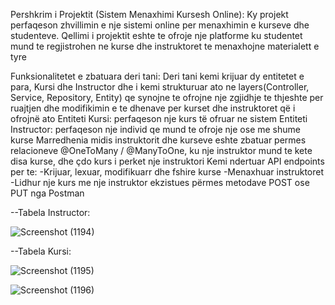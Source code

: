 Pershkrim i Projektit (Sistem Menaxhimi Kursesh Online):
Ky projekt perfaqeson zhvillimin e nje sistemi online per menaxhimin e kurseve dhe studenteve. Qellimi i projektit eshte te ofroje nje platforme ku studentet mund te regjistrohen ne kurse dhe instruktoret te menaxhojne materialett e tyre

Funksionalitetet e zbatuara deri tani:
Deri tani kemi krijuar dy entitetet e para, Kursi dhe Instructor dhe i kemi strukturuar ato ne layers(Controller, Service, Repository, Entity) qe synojne te ofrojne nje zgjidhje te thjeshte per ruajtjen dhe modifikimin e te dhenave per kurset dhe instruktoret që i ofrojnë ato
Entiteti Kursi: perfaqeson nje kurs të ofruar ne sistem
Entiteti Instructor: perfaqeson nje individ qe mund te ofroje nje ose me shume kurse
Marredhenia midis instruktorit dhe kurseve eshte zbatuar permes relacioneve @OneToMany / @ManyToOne, ku nje instruktor mund te kete disa kurse, dhe çdo kurs i perket nje instruktori
Kemi ndertuar API endpoints per te:
-Krijuar, lexuar, modifikuarr dhe fshire kurse
-Menaxhuar instruktoret
-Lidhur nje kurs me nje instruktor ekzistues përmes  metodave POST ose PUT nga Postman

--Tabela Instructor:


![Screenshot (1194)](https://github.com/user-attachments/assets/f52b8118-7431-4a1e-8916-d81576fbaa61)


--Tabela Kursi:


![Screenshot (1195)](https://github.com/user-attachments/assets/9b4cf9d2-5241-46ee-957b-40689ce79d93)


![Screenshot (1196)](https://github.com/user-attachments/assets/d9d84cf3-32f7-4e97-a99f-da97a89c0776)
